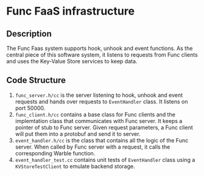 # Func FaaS infrastructure

## Description
The Func Faas system supports hook, unhook and event functions. As the central piece of this software system, it listens to requests from Func clients and uses the Key-Value Store services to keep data.

## Code Structure
1. `func_server.h/cc` is the server listening to hook, unhook and event requests and hands over requests to `EventHandler` class. It listens on port 50000.
2. `func_client.h/cc` contains a base class for Func clients and the implemtation class that communicates with Func server. It keeps a pointer of stub to Func server. Given request parameters, a Func client will put them into a protobuf and send it to server.
3. `event_handler.h/cc` is the class that contains all the logic of the Func server. When called by Func server with a request, it calls the corresponding Warble function.
4. `event_handler_test.cc` contains unit tests of `EventHandler` class using a `KVStoreTestClient` to emulate backend storage.
